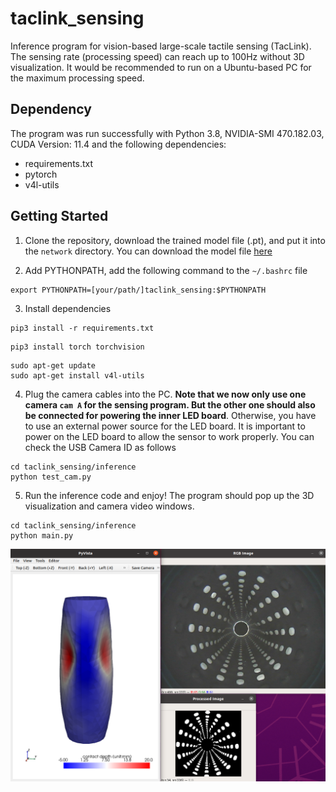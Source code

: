 # taclink_sensing
Inference program for vision-based large-scale tactile sensing (TacLink). The sensing rate (processing speed) can reach up to 100Hz without 3D visualization. It would be recommended to run on a Ubuntu-based PC for the maximum processing speed. 

## Dependency
The program was run successfully with Python 3.8, NVIDIA-SMI 470.182.03, CUDA Version: 11.4 and the following dependencies:
- requirements.txt
- pytorch
- v4l-utils

## Getting Started
1. Clone the repository, download the trained model file (.pt), and put it into the `network` directory.
You can download the model file [here](https://drive.google.com/file/d/1iZBT_pqcG2R2QJSgO0L0dhWyMvGUcvT5/view?usp=sharing)

2. Add PYTHONPATH, add the following command to the `~/.bashrc` file
```
export PYTHONPATH=[your/path/]taclink_sensing:$PYTHONPATH
```

3. Install dependencies
```
pip3 install -r requirements.txt
```
```
pip3 install torch torchvision
```
```
sudo apt-get update
sudo apt-get install v4l-utils
```

4. Plug the camera cables into the PC. **Note that we now only use one camera `cam A` for the sensing program. But the other one should also be connected for powering the inner LED board**. Otherwise, you have to use an external power source for the LED board. It is important to power on the LED board to allow the sensor to work properly. You can check the USB Camera ID as follows
```
cd taclink_sensing/inference
python test_cam.py
```

5. Run the inference code and enjoy! The program should pop up the 3D visualization and camera video windows.
```
cd taclink_sensing/inference
python main.py
```
![You should see these windows](img/demo.png)

